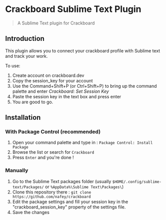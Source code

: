 # Crackboard Sublime Text Plugin

> A Sublime Text plugin for Crackboard

## Introduction

This plugin allows you to connect your crackboard profile with Sublime text and track your work.

To use:
1. Create account on crackboard.dev
2. Copy the session_key for your account
3. Use the Command+Shift+P (or Ctrl+Shift+P) to bring up the command palette and enter *Crackboard: Set Session Key*
4. Paste the session key in the text box and press enter
5. You are good to go.

## Installation


### With Package Control (recommended)

1. Open your command palette and type in : `Package Control: Install Package`
2. Browse the list or search for `Crackboard`
3. Press `Enter` and you're done !


### Manually

1. Go to the Sublime Text packages folder (usually `$HOME/.config/sublime-text/Packages/` or `%AppData%\Sublime Text\Packages\`)
2. Clone this repository there : `git clone https://github.com/nafey/crackboard`
3. Edit the package settings and fill your session key in the "crackboard_session_key" property of the settings file.
4. Save the changes
